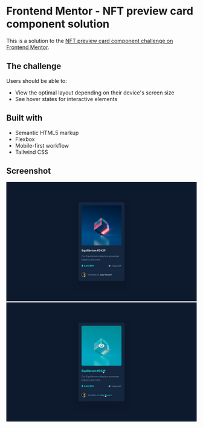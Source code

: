 # Frontend Mentor - NFT preview card component solution

This is a solution to the [NFT preview card component challenge on Frontend Mentor](https://www.frontendmentor.io/challenges/nft-preview-card-component-SbdUL_w0U). 


## The challenge

Users should be able to:

- View the optimal layout depending on their device's screen size
- See hover states for interactive elements

## Built with

- Semantic HTML5 markup
- Flexbox
- Mobile-first workflow
- Tailwind CSS

## Screenshot

![](design/desktop-design.jpg)
![](design/active-states.jpg)